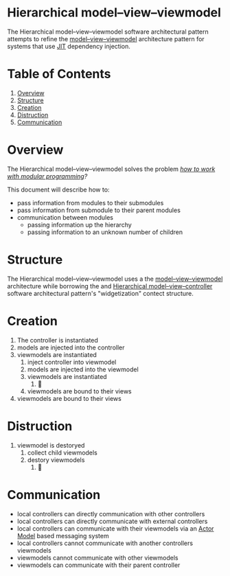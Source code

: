 # Hierarchical model–view–viewmodel

The Hierarchical model–view–viewmodel software architectural pattern attempts to refine the [model–view–viewmodel](https://en.wikipedia.org/wiki/Model%E2%80%93view%E2%80%93viewmodel) architecture pattern for systems that use [JIT](https://en.wikipedia.org/wiki/Just-in-time_compilation) dependency injection.

# Table of Contents

1. [Overview](#overview)
1. [Structure](#structure)
1. [Creation](#creation)
1. [Distruction](#distruction)
1. [Communication](#communication)

# Overview

The Hierarchical model–view–viewmodel solves the problem *[how to work with modular programming](https://en.wikipedia.org/wiki/Modular_programming)?*

This document will describe how to:

- pass information from modules to their submodules
- pass information from submodule to their parent modules
- communication between modules
    - passing information up the hierarchy
    - passing information to an unknown number of children

# Structure

The Hierarchical model–view–viewmodel uses a the [model–view–viewmodel](https://en.wikipedia.org/wiki/Model%E2%80%93view%E2%80%93viewmodel) architecture while borrowing the and [Hierarchical model–view–controller](https://en.wikipedia.org/wiki/Hierarchical_model–view–controller) software architectural pattern's "widgetization" contect structure.

# Creation

1. The controller is instantiated
1. models are injected into the controller
1. viewmodels are instantiated
    1. inject controller into viewmodel
    1. models are injected into the viewmodel
    1. viewmodels are instantiated
        1. 🔁
    1. viewmodels are bound to their views
1. viewmodels are bound to their views

# Distruction

1. viewmodel is destoryed
    1. collect child viewmodels
    1. destory viewmodels
        1. 🔁

# Communication

- local controllers can directly communication with other controllers
- local controllers can directly communicate with external controllers
- local controllers can communicate with their viewmodels via an [Actor Model](https://en.wikipedia.org/wiki/Actor_model) based messaging system
- local controllers cannot communicate with another controllers viewmodels
- viewmodels cannot communicate with other viewmodels
- viewmodels can communicate with their parent controller
